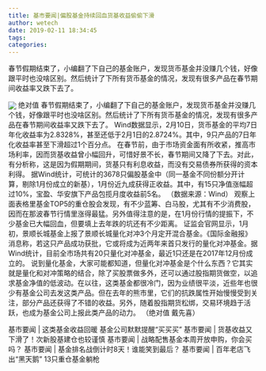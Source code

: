```yaml
---
title: 基市要闻|偏股基金持续回血货基收益偷偷下滑
author: wetech
date: 2019-02-11 18:34:45
tags: 
categories: 
---
```

春节假期结束了，小编翻了下自己的基金账户，发现货币基金并没赚几个钱，好像跟平时也没啥区别。然后统计了下所有货币基金的情况，发现有很多产品在春节期间收益率又跌下去了。
<!-- more -->
<img align="center" border="0" src="http://invest-images-external.cbndata.org/5LiA6LSiQUJT/images/fc030cc330deec50b38f075d55cd135d0e397f6c.png" />
绝对值
春节假期结束了，小编翻了下自己的基金账户，发现货币基金并没赚几个钱，好像跟平时也没啥区别。然后统计了下所有货币基金的情况，发现有很多产品在春节期间收益率又跌下去了。
Wind数据显示，2月10日，货币基金的平均7日年化收益率为2.8328%，甚至还低于2月1日的2.8724%。其中，9只产品的7日年化收益率甚至下滑超过1个百分点。
在春节前，由于市场资金面有所收紧，推高市场利率，因而货基收益曾小幅回升，可惜好景不长，春节期间又降了下去。对此，有分析称，这是因为假期期间，货基只有利息收益，而没有交易债券所获得的资本利得。
据Wind统计，可统计的3678只偏股基金中（同一基金不同份额分开计算，剔除1月份成立的新基），1月份近九成获得正收益。其中，有15只净值涨幅超过10%，宝盈、华安旗下产品包揽月度收益前5名。
（数据来源：Wind）
观察上面表格里基金TOP5的重仓股会发现，有不少蓝筹、白马股，尤其有不少消费股，因而在那波春节行情里涨得最猛。另外值得注意的是，在1月份行情的提振下，不少基金已大幅回血，但要填上去年跌的坑还有不少距离。
证监会官网显示，1月初，景顺长城基金上报了景顺长城量化对冲3个月定开混合基金。《国际金融报》消息称，若这只产品成功获批，它或将成为近两年来首只发行的量化对冲基金。据Wind统计，目前全市场共有20只量化对冲基金，最近1只还是在2017年12月份成立的。
说到量化基金，大家可能都知道，但量化对冲基金是个什么东西？它其实就是量化和对冲策略的结合，除了买股票做多外，还可以通过股指期货做空，以追求基金净值的低波动。在以往，这类基金都很冷门，因为业绩很平淡，近些年也很少有基金公司去发这类产品。但在去年的熊市里，它们的抗跌属性开始慢慢受到关注，部分产品还获得了不错的收益。另外，随着股指期货松绑，交易环境趋于活跃，也成为基金公司上报此类产品的动力。
（绝对值 戴先喜）
 
 
基市要闻 | 这类基金收益回暖 基金公司默默提醒“买买买”
基市要闻 | 货基收益又下滑了！次新股基建仓也较谨慎
基市要闻 | 战略配售基金本周开放申购，你会买吗？
基市要闻 | 基金排名战倒计时8天！谁能笑到最后？
基市要闻 | 百年老店飞出“黑天鹅” 13只重仓基金躺枪
